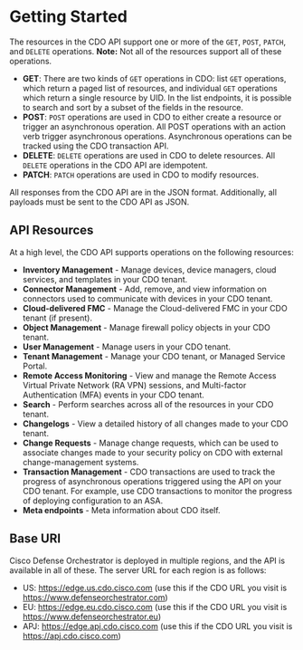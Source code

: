 # Getting Started

The resources in the CDO API support one or more of the `GET`, `POST`, `PATCH`, and `DELETE` operations. **Note:** Not all of the resources support all of these operations. 
- **GET**: There are two kinds of `GET` operations in CDO: list `GET` operations, which return a paged list of resources, and individual `GET` operations which return a single resource by UID. In the list endpoints, it is possible to search and sort by a subset of the fields in the resource.
- **POST**: `POST` operations are used in CDO to either create a resource or trigger an asynchronous operation. All POST operations with an action verb trigger asynchronous operations. Asynchronous operations can be tracked using the CDO transaction API.
- **DELETE**: `DELETE` operations are used in CDO to delete resources. All `DELETE` operations in the CDO API are idempotent.
- **PATCH**: `PATCH` operations are used in CDO to modify resources. 

All responses from the CDO API are in the JSON format. Additionally, all payloads must be sent to the CDO API as JSON.

## API Resources
At a high level, the CDO API supports operations on the following resources:
- **Inventory Management** - Manage devices, device managers, cloud services, and templates in your CDO tenant.
- **Connector Management** - Add, remove, and view information on connectors used to communicate with devices in your CDO tenant.
- **Cloud-delivered FMC** - Manage the Cloud-delivered FMC in your CDO tenant (if present).
- **Object Management** - Manage firewall policy objects in your CDO tenant.
- **User Management** - Manage users in your CDO tenant.
- **Tenant Management** - Manage your CDO tenant, or Managed Service Portal.
- **Remote Access Monitoring** - View and manage the Remote Access Virtual Private Network (RA VPN) sessions, and Multi-factor Authentication (MFA) events in your CDO tenant.
- **Search** - Perform searches across all of the resources in your CDO tenant.
- **Changelogs** - View a detailed history of all changes made to your CDO tenant.
- **Change Requests** - Manage change requests, which can be used to associate changes made to your security policy on CDO with external change-management systems.
- **Transaction Management** - CDO transactions are used to track the progress of asynchronous operations triggered using the API on your CDO tenant. For example, use CDO transactions to monitor the progress of deploying configuration to an ASA.
- **Meta endpoints** - Meta information about CDO itself.

## Base URI

Cisco Defense Orchestrator is deployed in multiple regions, and the API is available in all of these. The server URL for each region is as follows:

- US: https://edge.us.cdo.cisco.com (use this if the CDO URL you visit is https://www.defenseorchestrator.com)
- EU: https://edge.eu.cdo.cisco.com (use this if the CDO URL you visit is https://www.defenseorchestrator.eu)
- APJ: https://edge.apj.cdo.cisco.com (use this if the CDO URL you visit is https://apj.cdo.cisco.com)
